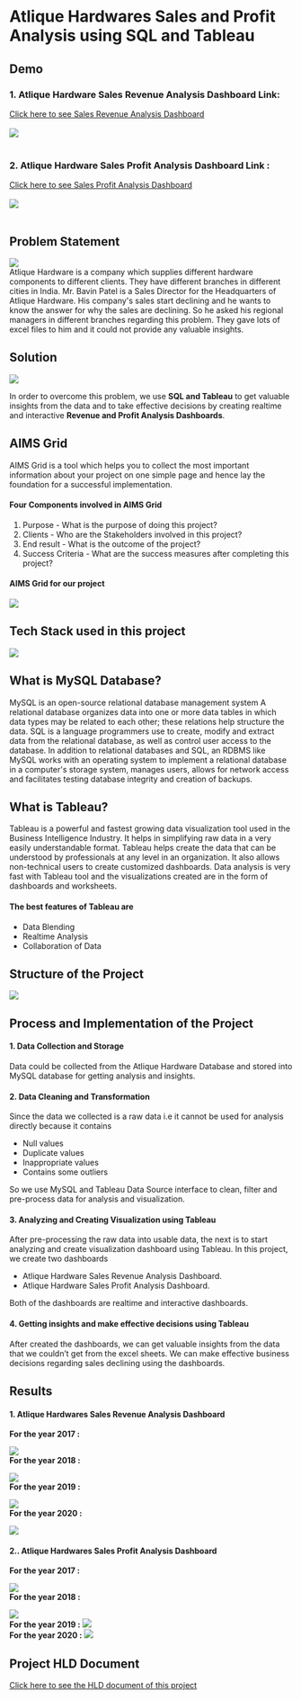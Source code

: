 # Atlique Hardwares Sales and Profit Analysis using SQL and Tableau
## Demo
### 1. Atlique Hardware Sales Revenue Analysis Dashboard Link: 
[Click here to see Sales Revenue Analysis Dashboard](https://public.tableau.com/views/AtliqueSalesInsightsDashboard/AtliqueSalesInsightsDashboard?:language=en&:display_count=y&:origin=viz_share_link) <br> <br>
<img src="https://github.com/surendhar-code/Atlique-Hardwares-Sales-and-Profit-Analysis-using-SQL-and-Tableau/blob/main/Atlique%20Sales%20and%20Profit%20Analysis%20Dashboard%20Project/Dashboard%20Screenshots/Screenshot%20(731).png" data-align="center">
<br><br>
### 2. Atlique Hardware Sales Profit Analysis Dashboard Link : 
[Click here to see Sales Profit Analysis Dashboard](https://public.tableau.com/views/AtliqueSalesRevenueandProfitAnalysisDashboard/AtliqueProfitAnalysisDashboard?:language=en&:display_count=y&:origin=viz_share_link)
<br>
<br>
<img src="https://github.com/surendhar-code/Atlique-Hardwares-Sales-and-Profit-Analysis-using-SQL-and-Tableau/blob/main/Atlique%20Sales%20and%20Profit%20Analysis%20Dashboard%20Project/Dashboard%20Screenshots/Screenshot%20(732).png" data-align="center">
<br>
<br>
## Problem Statement
<img src="https://github.com/surendhar-code/Atlique-Hardwares-Sales-and-Profit-Analysis-using-SQL-and-Tableau/blob/main/Atlique%20Sales%20and%20Profit%20Analysis%20Dashboard%20Project/Project%20Report/atlique%20hardwares.jpg"> <br>
Atlique Hardware is a company which supplies different hardware components to different clients. They have different branches in different cities in India. Mr. Bavin Patel is a Sales Director for the Headquarters of Atlique Hardware. His company's sales start declining and he wants to know the answer for why the sales are declining. So he asked his regional managers in different branches regarding this problem. They gave lots of excel files to him and it could not provide any valuable insights.
## Solution
<img src="https://github.com/surendhar-code/Atlique-Hardwares-Sales-and-Profit-Analysis-using-SQL-and-Tableau/blob/main/Atlique%20Sales%20and%20Profit%20Analysis%20Dashboard%20Project/Project%20Report/solution.jpg"> <br>

In order to overcome this problem, we use **SQL and Tableau** to get valuable insights from the data and to take effective decisions by creating realtime and interactive **Revenue and Profit Analysis Dashboards**. 
## AIMS Grid
AIMS Grid is a  tool which helps you to collect the most important information about your project on one simple page and hence lay the foundation for a successful implementation.
#### Four Components involved in  AIMS Grid
1. Purpose - What is the purpose of doing this project?
2. Clients - Who are the Stakeholders involved in this project?
3. End result - What is the outcome of the project?
4. Success Criteria - What are the success measures after completing this project?
#### AIMS Grid for our project
<img src="https://github.com/surendhar-code/Atlique-Hardwares-Sales-and-Profit-Analysis-using-SQL-and-Tableau/blob/main/Atlique%20Sales%20and%20Profit%20Analysis%20Dashboard%20Project/Project%20Report/AIMS%20GRID.jpg" data-align="center"><br>
## Tech Stack used in this project
<img src="https://github.com/surendhar-code/Atlique-Hardwares-Sales-and-Profit-Analysis-using-SQL-and-Tableau/blob/main/Atlique%20Sales%20and%20Profit%20Analysis%20Dashboard%20Project/Project%20Report/SQL%20and%20Tableau.jpg"> <br>
## What is MySQL Database?
MySQL is an open-source relational database management system A relational database organizes data into one or more data tables in which data types may be related to each other; these relations help structure the data. SQL is a language programmers use to create, modify and extract data from the relational database, as well as control user access to the database. In addition to relational databases and SQL, an RDBMS like MySQL works with an operating system to implement a relational database in a computer's storage system, manages users, allows for network access and facilitates testing database integrity and creation of backups. <br>
## What is Tableau?
Tableau is a powerful and fastest growing data visualization tool used in the Business Intelligence Industry. It helps in simplifying raw data in a very easily understandable format. Tableau helps create the data that can be understood by professionals at any level in an organization. It also allows non-technical users to create customized dashboards. Data analysis is very fast with Tableau tool and the visualizations created are in the form of dashboards and worksheets.
#### The best features of Tableau are
* Data Blending
* Realtime Analysis
* Collaboration of Data
## Structure of the Project
<img src="https://github.com/surendhar-code/Atlique-Hardwares-Sales-and-Profit-Analysis-using-SQL-and-Tableau/blob/main/Atlique%20Sales%20and%20Profit%20Analysis%20Dashboard%20Project/Project%20Report/project%20structure.jpg"> <br>
## Process and Implementation of the Project
#### 1. Data Collection and Storage
  Data could be collected from the Atlique Hardware Database and stored into MySQL database for getting analysis and insights.
#### 2. Data Cleaning and Transformation
  Since the data we collected is a raw data i.e it cannot be used for analysis directly because it contains 
  * Null values
  * Duplicate values
  * Inappropriate values
  * Contains some outliers
  
  So we use MySQL and Tableau Data Source interface to clean, filter and      pre-process data for analysis and visualization.
#### 3. Analyzing and Creating Visualization using Tableau
After pre-processing the raw data into usable data, the next is to start analyzing and create visualization dashboard using Tableau. In this project, we create two dashboards
* Atlique Hardware Sales Revenue Analysis Dashboard.
* Atlique Hardware Sales Profit Analysis Dashboard.

Both of the dashboards are realtime and interactive dashboards.
#### 4. Getting insights and make effective decisions using Tableau
After created the dashboards, we can get valuable insights from the data that we couldn’t get from the excel sheets. We can make effective business decisions regarding sales declining using the dashboards.
## Results
#### 1. Atlique Hardwares Sales Revenue Analysis Dashboard
**For the year 2017 :**

<img src="https://github.com/surendhar-code/Atlique-Hardwares-Sales-and-Profit-Analysis-using-SQL-and-Tableau/blob/main/Atlique%20Sales%20and%20Profit%20Analysis%20Dashboard%20Project/Dashboard%20Screenshots/Screenshot%20(733).png"> <br>
**For the year 2018 :**

<img src="https://github.com/surendhar-code/Atlique-Hardwares-Sales-and-Profit-Analysis-using-SQL-and-Tableau/blob/main/Atlique%20Sales%20and%20Profit%20Analysis%20Dashboard%20Project/Dashboard%20Screenshots/Screenshot%20(734).png"> <br>
**For the year 2019 :**

<img src="https://github.com/surendhar-code/Atlique-Hardwares-Sales-and-Profit-Analysis-using-SQL-and-Tableau/blob/main/Atlique%20Sales%20and%20Profit%20Analysis%20Dashboard%20Project/Dashboard%20Screenshots/Screenshot%20(735).png"> <br>
**For the year 2020 :**

<img src="https://github.com/surendhar-code/Atlique-Hardwares-Sales-and-Profit-Analysis-using-SQL-and-Tableau/blob/main/Atlique%20Sales%20and%20Profit%20Analysis%20Dashboard%20Project/Dashboard%20Screenshots/Screenshot%20(736).png"> <br>
#### 2.. Atlique Hardwares Sales Profit Analysis Dashboard
**For the year 2017 :**

<img src="https://github.com/surendhar-code/Atlique-Hardwares-Sales-and-Profit-Analysis-using-SQL-and-Tableau/blob/main/Atlique%20Sales%20and%20Profit%20Analysis%20Dashboard%20Project/Dashboard%20Screenshots/Screenshot%20(737).png"> <br>
**For the year 2018 :**

<img src="https://github.com/surendhar-code/Atlique-Hardwares-Sales-and-Profit-Analysis-using-SQL-and-Tableau/blob/main/Atlique%20Sales%20and%20Profit%20Analysis%20Dashboard%20Project/Dashboard%20Screenshots/Screenshot%20(738).png"> <br>
**For the year 2019 :**
<img src="https://github.com/surendhar-code/Atlique-Hardwares-Sales-and-Profit-Analysis-using-SQL-and-Tableau/blob/main/Atlique%20Sales%20and%20Profit%20Analysis%20Dashboard%20Project/Dashboard%20Screenshots/Screenshot%20(739).png"> <br>
**For the year 2020 :**
<img src="https://github.com/surendhar-code/Atlique-Hardwares-Sales-and-Profit-Analysis-using-SQL-and-Tableau/blob/main/Atlique%20Sales%20and%20Profit%20Analysis%20Dashboard%20Project/Dashboard%20Screenshots/Screenshot%20(740).png"> <br>
## Project HLD Document
[Click here to see the HLD document of this project](https://docs.google.com/document/d/1OkA4gy4VBZ8UN2xneb22-FIbv-tA_u93q_-VY1dZ8To/edit?usp=sharing)














